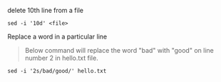 delete 10th line from a  file

```
sed -i '10d' <file>
```

Replace a word in a particular line
> Below command will replace the word "bad" with "good" on line number 2 in hello.txt file.

```
sed -i '2s/bad/good/' hello.txt
```
